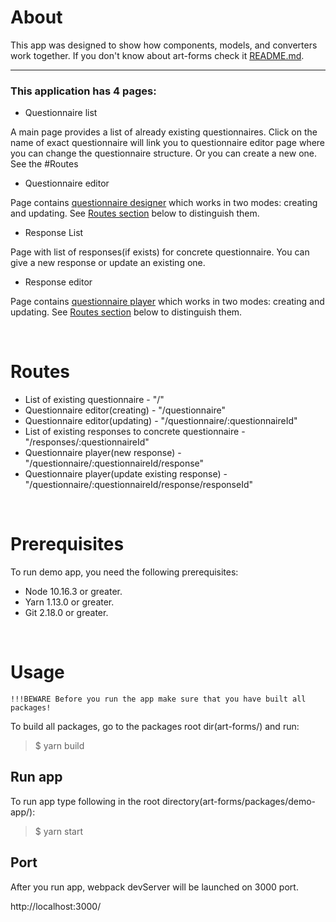 # **About**

This app was designed to show how components, models, and converters work together. If you don't know about art-forms check it [README.md](http://blabla, "@art-forms").
***
### **This application has 4 pages:**
* Questionnaire list

A main page provides a list of already existing questionnaires. Click on the name of exact questionnaire will link you to questionnaire editor page where you can change the questionnaire structure. Or you can create a new one. See the #Routes

* Questionnaire editor

Page contains [questionnaire designer](http://blabla "@art-forms/designer") which works in two modes: creating and updating. See [Routes section](#Routes) below to distinguish them.

* Response List

Page with list of responses(if exists) for concrete questionnaire. You can give a new response or update an existing one.

* Response editor

Page contains [questionnaire player](http://blabla "@art-forms/player") which works in two modes: creating and updating. See [Routes section](#Routes) below to distinguish them.

&nbsp;
# Routes

* List of existing questionnaire - "/"
* Questionnaire editor(creating) - "/questionnaire"
* Questionnaire editor(updating) - "/questionnaire/:questionnaireId"
* List of existing responses to concrete questionnaire - "/responses/:questionnaireId"
* Questionnaire player(new response) - "/questionnaire/:questionnaireId/response"
* Questionnaire player(update existing response) - "/questionnaire/:questionnaireId/response/responseId"

&nbsp;
# Prerequisites
To run demo app, you need the following prerequisites:
* Node 10.16.3 or greater.
* Yarn 1.13.0 or greater.
* Git 2.18.0 or greater.


&nbsp;
# Usage

```
!!!BEWARE Before you run the app make sure that you have built all packages!
```

To build all packages, go to the packages root dir(art-forms/) and run:
> $ yarn build

## Run app
To run app type following in the root directory(art-forms/packages/demo-app/):
>$ yarn start

## Port
After you run app, webpack devServer will be launched on 3000 port.

http://localhost:3000/